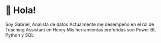 # 👋 Hola! 

Soy Gabriel, Analista de datos
Actualmente me desempeño en el rol de Teaching Assistant en Henry
Mis herramientas preferidas son Power BI, Python y SQL
